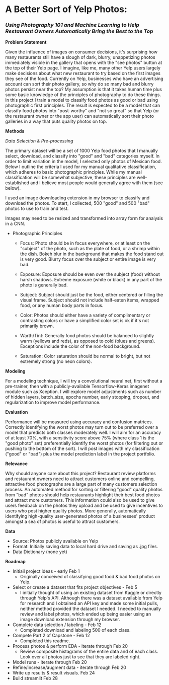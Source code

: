 # A Better Sort of Yelp Photos:  
### _Using Photography 101 and Machine Learning to Help Restaurant Owners Automatically Bring the Best to the Top_  

**Problem Statement**

Given the influence of images on consumer decisions, it's surprising how many restaurants still have a slough of dark, blurry, unappetizing photos immediately visible in the gallery that opens with the "see photos" button at the top of their Yelp page.  I imagine, like me, many other Yelp users largely make decisions about what new restaurant to try based on the first images they see of the food.  Currently on Yelp, businesses who have an advertising account can sort their photo gallery, so why do so many bad and blurry photos persist near the top?  My assumption is that it takes human time plus some basic knowledge of the principles of photography to do these things.  In this project I train a model to classify food photos as good or bad using photographic first principles.  The result is expected to be a model that can classify food photos into "post-worthy" and "not so great" so that Yelp (or the restaurant owner or the app user) can automatically sort their photo galleries in a way that puts quality photos on top. 

**Methods**

*Data Selection & Pre-processing*

The primary dataset will be a set of 1000 Yelp food photos that I manually select, download, and classify into "good" and "bad" categories myself.  In order to limit variation in the model, I selected only photos of Mexican food.  Below I outline the criteria I used for my manual qualitative classification, which adheres to basic photographic principles.  While my manual classification will be somewhat subjective, these principles are well-established and I believe most people would generally agree with them (see below).   

I used an image downloading extension in my browser to classify and download the photos.  To start, I collected, 500 "good" and 500 "bad" photos to use to train and test. 

Images may need to be resized and transformed into array form for analysis in a CNN.

- Photographic Principles
    
    - Focus:  Photo should be in focus everywhere, or at least on the "subject" of the photo, such as the plate of food, or a shrimp within the dish.  Bokeh blur in the background that makes the food stand out is very good. Blurry focus over the subject or entire image is very bad.

    - Exposure:  Exposure should be even over the subject (food) without harsh shadows.  Extreme exposure (white or black) in any part of the photo is generally bad.

    - Subject:  Subject should just be the food, either centered or filling the visual frame.   Subject should not include half-eaten items, wrapped food, or any human body parts in focus.

    - Color:  Photos should either have a variety of complimentary or contrasting colors or have a simplified color set is ok if it's not primarily brown. 

    - Warth/Tint:  Generally food photos should be balanced to slightly warm (yellows and reds), as opposed to cold (blues and greens).  Exceptions include the color of the non-food background.

    - Saturation:  Color saturation should be normal to bright, but not extremely strong (no neon colors).

**Modeling**

For a modeling technique, I will try a convolutional neural net, first without a pre-trainer, then with a publicly-available Tensorflow-Keras imagenet module such as Xception.  I will explore model adjustments such as number of hidden layers, batch_size, epochs number, early stopping, dropout, and regularization to improve model performance.  

**Evaluation**

Performance will be measured using accuracy and confusion matrices.  Correctly identifying the worst photos may turn out to be preferred over a model that predicts both classes moderately well.  I will aim for an accuracy of at least 70%, with a sensitivity score above 75% (where class 1 is the "good photo" set) preferentially identify the worst photos (for filtering out or pushing to the bottom of the sort). I will post images with my classification ("good" or "bad") plus the model prediction label in the project portfolio.

**Relevance**

Why should anyone care about this project?  Restaurant review platforms and restaurant owners need to attract customers online and compelling, attractive food photographs are a large part of many customers selection process.  An automated method for sorting or filtering "good" quality photos from "bad" photos should help restaurants highlight their best food photos and attract more customers.  This information could also be used to give users feedback on the photos they upload and be used to give incentives to users who post higher quality photos. More generally, automatically identifying high-quality user-generated photos of a businesses' product amongst a sea of photos is useful to attract customers.

**Data**

- Source:  Photos publicly available on Yelp
- Format:  Initially saving data to local hard drive and saving as .jpg files.
- Data Dictionary (none yet)

**Roadmap**

- Initiail project ideas - early Feb 1
    - Originally conceived of classifying good food & bad food photos on Yelp.         
- Select or create a dataset that fits project objectives - Feb 5
     - I initially thought of using an existing dataset from Kaggle or directly through Yelp's API.  Although there was a dataset available from Yelp for research and I obtained an API key and made some initial pulls, neither method provided the dataset I needed.  I needed to manually review and label photos, which ended up being easier using an image download extension through my browser.    
- Complete data selection / labeling - Feb 12
    - Completed download and labeling 500 of each class.
- Compete Part 2 of Capstone - Feb 12
    - Completed this readme.  
- Process photos & perform EDA - iterate through Feb 20
    - Review composite histagrams of the entire data and of each class. Look over all photos just to see that they are labeled right.     
- Model runs - iterate through Feb 20
- Refine/increase/augment data - iterate through Feb 20
- Write up results & result visuals.  Feb 24
- Build streamlit Feb 28

